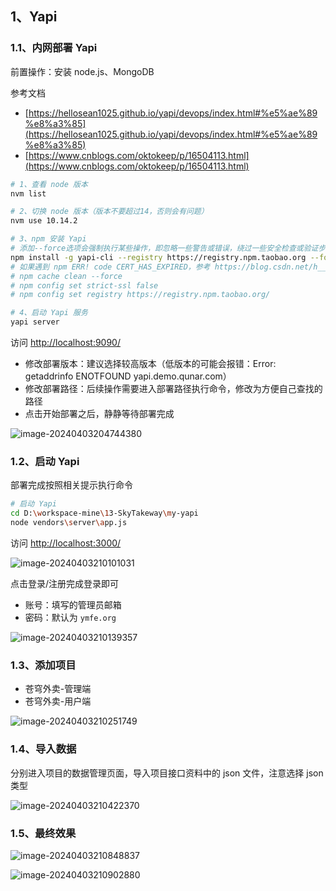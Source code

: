 ## 1、Yapi

### 1.1、内网部署 Yapi

前置操作：安装 node.js、MongoDB

参考文档

- [https://hellosean1025.github.io/yapi/devops/index.html#%e5%ae%89%e8%a3%85](https://hellosean1025.github.io/yapi/devops/index.html#%e5%ae%89%e8%a3%85)
- [https://www.cnblogs.com/oktokeep/p/16504113.html](https://www.cnblogs.com/oktokeep/p/16504113.html)

```bash
# 1、查看 node 版本
nvm list

# 2、切换 node 版本（版本不要超过14，否则会有问题）
nvm use 10.14.2

# 3、npm 安装 Yapi
# 添加--force选项会强制执行某些操作，即忽略一些警告或错误，绕过一些安全检查或验证步骤，强制继续执行命令
npm install -g yapi-cli --registry https://registry.npm.taobao.org --force
# 如果遇到 npm ERR! code CERT_HAS_EXPIRED，参考 https://blog.csdn.net/h__913246828/article/details/136362415 可解决证书过期问题
# npm cache clean --force
# npm config set strict-ssl false
# npm config set registry https://registry.npm.taobao.org/

# 4、启动 Yapi 服务
yapi server
```

访问 [http://localhost:9090/](http://localhost:9090/)

- 修改部署版本：建议选择较高版本（低版本的可能会报错：Error: getaddrinfo ENOTFOUND yapi.demo.qunar.com）
- 修改部署路径：后续操作需要进入部署路径执行命令，修改为方便自己查找的路径
- 点击开始部署之后，静静等待部署完成

![image-20240403204744380](https://s2.loli.net/2024/04/03/Rn9bIQliyvf7sGO.png)

### 1.2、启动 Yapi

部署完成按照相关提示执行命令

```bash
# 启动 Yapi
cd D:\workspace-mine\13-SkyTakeway\my-yapi
node vendors\server\app.js
```

访问 [http://localhost:3000/](http://localhost:3000/)

![image-20240403210101031](https://s2.loli.net/2024/04/03/7DopEh1juMUnrvX.png)

点击登录/注册完成登录即可

- 账号：填写的管理员邮箱
- 密码：默认为 `ymfe.org`

![image-20240403210139357](https://s2.loli.net/2024/04/03/Xv1RBGrl2xpA9IL.png)

### 1.3、添加项目

- 苍穹外卖-管理端
- 苍穹外卖-用户端

![image-20240403210251749](https://s2.loli.net/2024/04/03/u7snwcqPEmazhBO.png)

### 1.4、导入数据

分别进入项目的数据管理页面，导入项目接口资料中的 json 文件，注意选择 json 类型

![image-20240403210422370](https://s2.loli.net/2024/04/03/b9tdCNGjiaFATLp.png)

### 1.5、最终效果

![image-20240403210848837](https://s2.loli.net/2024/04/03/FV32zcaCnL9uy1R.png)

![image-20240403210902880](https://s2.loli.net/2024/04/03/J98nTw3Gsc24oDX.png)